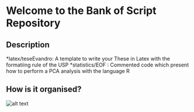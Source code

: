 # Welcome to the Bank of Script Repository
## Description
  *latex/teseEvandro: A template to write your These in Latex with the formatiing rule of the USP
  *statistics/EOF : Commented code which present how to perform a PCA analysis with the language R

## How is it organised?

![alt text](https://github.com/PosCafe/Organization/blob/master/StructureBankscript.png)


